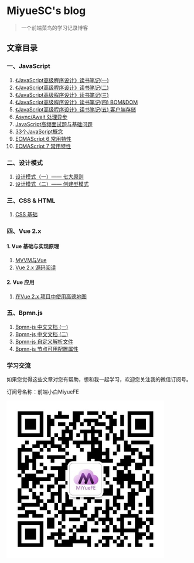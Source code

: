 # MiyueSC's blog

> 一个前端菜鸟的学习记录博客

## 文章目录

### 一、JavaScript

1. [《JavaScript高级程序设计》读书笔记(一)](./javascript/docs/《JavaScript高级程序设计》读书笔记(一).md)
2. [《JavaScript高级程序设计》读书笔记(二)](./javascript/docs/《JavaScript高级程序设计》读书笔记(二).md)
3. [《JavaScript高级程序设计》读书笔记(三)](./javascript/docs/《JavaScript高级程序设计》读书笔记(三).md)
4. [《JavaScript高级程序设计》读书笔记(四) BOM&DOM](./javascript/docs/《JavaScript高级程序设计》读书笔记(四).md)
5. [《JavaScript高级程序设计》读书笔记(五) 客户端存储](./javascript/docs/《JavaScript高级程序设计》读书笔记(五).md)
6. [Async/Await 处理异步](./javascript/docs/Async与Await处理异步.md)
7. [JavaScript高频面试题与基础问题](./javascript/docs/JavaScript基础知识点.md)
8. [33个JavaScript概念](./javascript/docs/33-js-concepts.md)
9. [ECMAScript 6 常用特性](./javascript/docs/ES6常用特性.md)
10. [ECMAScript 7 常用特性](./javascript/docs/ES7常用特性.md)



### 二、设计模式

1. [设计模式（一）—— 七大原则](./javascript/docs/设计模式(一).md)
2. [设计模式（二）—— 创建型模式](./javascript/docs/设计模式(二).md)



### 三、CSS & HTML

1. [CSS 基础](./css/docs/CSS.md)



### 四、Vue 2.x

#### 1. Vue 基础与实现原理

1. [MVVM与Vue](./vue/docs/mvvm与vue.md)
2. [Vue 2.x 源码阅读](./vue/docs/vue源码阅读.md)



#### 2. Vue 应用

1. [在Vue 2.x 项目中使用高德地图](./vue-components/docs/Vue项目使用高德地图.md)



### 五、Bpmn.js

1. [Bpmn-js 中文文档 (一)](./bpmn/docs/Bpmn.js%20document.md)
2. [Bpmn-js 中文文档 (二)](./bpmn/docs/Bpmn.js%20document（二）.md)
3. [Bpmn-js 自定义解析文件](./bpmn/docs/自定义解析文件.md)
4. [Bpmn-js 节点可用配置属性](./bpmn/docs/节点属性配置.md)



### 学习交流

如果您觉得这些文章对您有帮助，想和我一起学习，欢迎您关注我的微信订阅号。

订阅号名称：前端小白MiyueFE

![公众号二维码](screenshot/%E5%85%AC%E4%BC%97%E5%8F%B7%E4%BA%8C%E7%BB%B4%E7%A0%81.jpg)


